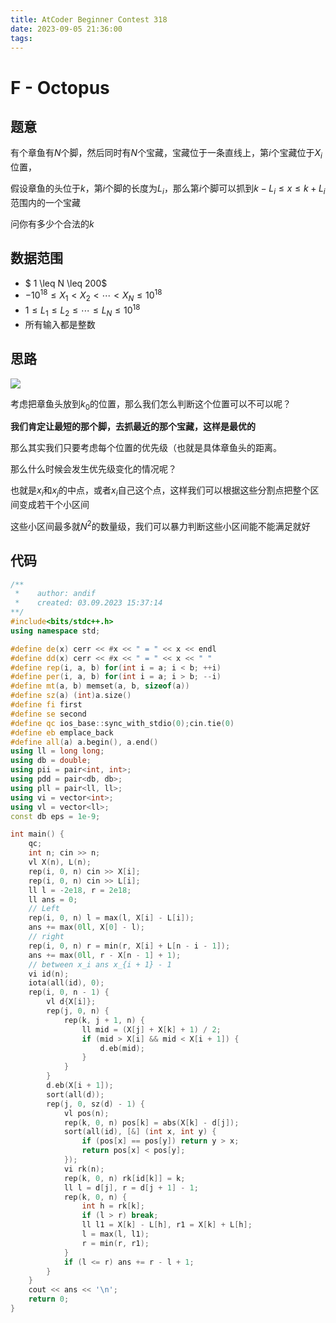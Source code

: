 ```yaml
---
title: AtCoder Beginner Contest 318
date: 2023-09-05 21:36:00
tags:
---
```


# F - Octopus

## 题意

有个章鱼有$N$个脚，然后同时有$N$个宝藏，宝藏位于一条直线上，第$i$个宝藏位于$X_i$位置，

假设章鱼的头位于$k$，第$i$个脚的长度为$L_i$，那么第$i$个脚可以抓到$k-L_i \leq x \leq k + L_i$范围内的一个宝藏

问你有多少个合法的$k$

## 数据范围

- $ 1 \leq N \leq 200$
- $-10^{18} \leq X_1 < X_2 < \cdots < X_N \leq 10 ^ {18}$
- $1 \leq L_1 \leq L_2 \leq \cdots \leq L_N \leq 10 ^ {18}$
- 所有输入都是整数

## 思路

![](1.png)

考虑把章鱼头放到$k_0$的位置，那么我们怎么判断这个位置可以不可以呢？

**我们肯定让最短的那个脚，去抓最近的那个宝藏，这样是最优的**

那么其实我们只要考虑每个位置的优先级（也就是具体章鱼头的距离。

那么什么时候会发生优先级变化的情况呢？

也就是$x_i$和$x_j$的中点，或者$x_i$自己这个点，这样我们可以根据这些分割点把整个区间变成若干个小区间

这些小区间最多就$N^2$的数量级，我们可以暴力判断这些小区间能不能满足就好

## 代码

```c++
/**
 *    author: andif
 *    created: 03.09.2023 15:37:14
**/
#include<bits/stdc++.h>
using namespace std;

#define de(x) cerr << #x << " = " << x << endl
#define dd(x) cerr << #x << " = " << x << " "
#define rep(i, a, b) for(int i = a; i < b; ++i)
#define per(i, a, b) for(int i = a; i > b; --i)
#define mt(a, b) memset(a, b, sizeof(a))
#define sz(a) (int)a.size()
#define fi first
#define se second
#define qc ios_base::sync_with_stdio(0);cin.tie(0)
#define eb emplace_back
#define all(a) a.begin(), a.end()
using ll = long long;
using db = double;
using pii = pair<int, int>;
using pdd = pair<db, db>;
using pll = pair<ll, ll>;
using vi = vector<int>;
using vl = vector<ll>;
const db eps = 1e-9;

int main() {
    qc;
    int n; cin >> n;
    vl X(n), L(n);
    rep(i, 0, n) cin >> X[i];
    rep(i, 0, n) cin >> L[i];
    ll l = -2e18, r = 2e18;
    ll ans = 0;
    // Left
    rep(i, 0, n) l = max(l, X[i] - L[i]);
    ans += max(0ll, X[0] - l);
    // right
    rep(i, 0, n) r = min(r, X[i] + L[n - i - 1]);
    ans += max(0ll, r - X[n - 1] + 1);
    // between x_i ans x_{i + 1} - 1
    vi id(n);
    iota(all(id), 0);
    rep(i, 0, n - 1) {
        vl d{X[i]};
        rep(j, 0, n) {
            rep(k, j + 1, n) {
                ll mid = (X[j] + X[k] + 1) / 2;
                if (mid > X[i] && mid < X[i + 1]) {
                    d.eb(mid);
                }
            }
        }
        d.eb(X[i + 1]);
        sort(all(d));
        rep(j, 0, sz(d) - 1) {
            vl pos(n);
            rep(k, 0, n) pos[k] = abs(X[k] - d[j]);
            sort(all(id), [&] (int x, int y) {
                if (pos[x] == pos[y]) return y > x;
                return pos[x] < pos[y];
            });
            vi rk(n);
            rep(k, 0, n) rk[id[k]] = k;
            ll l = d[j], r = d[j + 1] - 1;
            rep(k, 0, n) {
                int h = rk[k];
                if (l > r) break;
                ll l1 = X[k] - L[h], r1 = X[k] + L[h];
                l = max(l, l1);
                r = min(r, r1);
            }
            if (l <= r) ans += r - l + 1;
        }
    }
    cout << ans << '\n';
    return 0;
}
```

